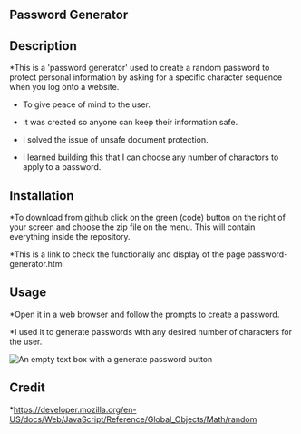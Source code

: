 ## Password Generator

## Description
*This is a 'password generator' used to create a random password to protect personal  information by asking for a specific character sequence when you log onto a website.

* To give peace of mind to the user.

* It was created so anyone can keep their information safe.

* I solved the issue of unsafe document protection.

* I learned building this that I can choose any number of charactors to apply to a password.

## Installation
*To download from github click on the green (code) button on the right of your screen and choose the zip file on the menu. This will contain everything inside the
repository.

*This is a link to check the functionally and display of the page password-generator.html
## Usage
*Open it in a web browser and follow the prompts to create a password.

*I used it to generate passwords with any desired number of characters for the user.

![An empty text box with a generate password button](assets/images/screenshot.png)
## Credit 
*https://developer.mozilla.org/en-US/docs/Web/JavaScript/Reference/Global_Objects/Math/random